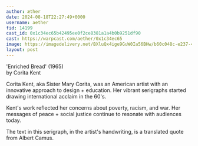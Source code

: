 ```yaml
---
author: æther
date: 2024-08-18T22:27:49+0000
username: aether
fid: 14199
cast_id: 0x1c34ec65b42495ee0f2ce8381a1a4b0b9251df90
cast: https://warpcast.com/aether/0x1c34ec65
image: https://imagedelivery.net/BXluQx4ige9GuW0Ia56BHw/b60c048c-e237-4b83-ada8-c200fa6ad400/original
layout: post
---
```

'Enriched Bread' (1965)   
by Corita Kent   
  
Corita Kent, aka Sister Mary Corita, was an American artist with an innovative approach to design + education. Her vibrant serigraphs started drawing international acclaim in the 60's.   
  
Kent's work reflected her concerns about poverty, racism, and war. Her messages of peace + social justice continue to resonate with audiences today.  
  
The text in this serigraph, in the artist's handwriting, is a translated quote from Albert Camus.  

<img src='https://imagedelivery.net/BXluQx4ige9GuW0Ia56BHw/b60c048c-e237-4b83-ada8-c200fa6ad400/original' alt='' referrerpolicy='no-referrer'/>